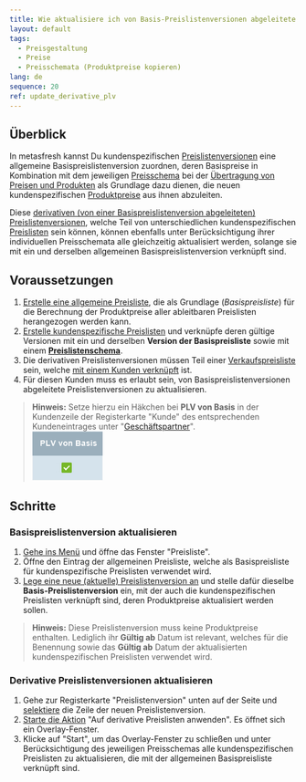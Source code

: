 ```yaml
---
title: Wie aktualisiere ich von Basis-Preislistenversionen abgeleitete Kundenpreislisten?
layout: default
tags:
  - Preisgestaltung
  - Preise
  - Preisschemata (Produktpreise kopieren)
lang: de
sequence: 20
ref: update_derivative_plv
---
```


## Überblick
In metasfresh kannst Du kundenspezifischen [Preislistenversionen](Preislistenversion_anlegen) eine allgemeine Basispreislistenversion zuordnen, deren Basispreise in Kombination mit dem jeweiligen [Preisschema](Preisschema_mit_Regeln) bei der [Übertragung von Preisen und Produkten](Preise_von_Preislistenversion_kopieren) als Grundlage dazu dienen, die neuen kundenspezifischen [Produktpreise](Preis_anlegen) aus ihnen abzuleiten.

Diese [derivativen (von einer Basispreislistenversion abgeleiteten) Preislistenversionen](Preise_von_Preislistenversion_kopieren), welche Teil von unterschiedlichen kundenspezifischen [Preislisten](Preisliste_anlegen) sein können, können ebenfalls unter Berücksichtigung ihrer individuellen Preisschemata alle gleichzeitig aktualisiert werden, solange sie mit ein und derselben allgemeinen Basispreislistenversion verknüpft sind.

## Voraussetzungen
1. [Erstelle eine allgemeine Preisliste](Preisliste_anlegen), die als Grundlage (*Basispreisliste*) für die Berechnung der Produktpreise aller ableitbaren Preislisten herangezogen werden kann.
1. [Erstelle kundenspezifische Preislisten](Preisliste_anlegen) und verknüpfe deren gültige Versionen mit ein und derselben **Version der Basispreisliste** sowie mit einem [**Preislistenschema**](Preisschema_mit_Regeln).
1. Die derivativen Preislistenversionen müssen Teil einer [Verkaufspreisliste](Preisliste_anlegen) sein, welche [mit einem Kunden verknüpft](Zuweisung_Preise_Partner) ist.
1. Für diesen Kunden muss es erlaubt sein, von Basispreislistenversionen abgeleitete Preislistenversionen zu aktualisieren.
 >**Hinweis:** Setze hierzu ein Häkchen bei **PLV von Basis** in der Kundenzeile der Registerkarte "Kunde" des entsprechenden Kundeneintrages unter "[Geschäftspartner](Menu)".<br> ![](assets/PLV_von_BasisPLV.png)

## Schritte

### Basispreislistenversion aktualisieren
1. [Gehe ins Menü](Menu) und öffne das Fenster "Preisliste".
1. Öffne den Eintrag der allgemeinen Preisliste, welche als Basispreisliste für kundenspezifische Preislisten verwendet wird.
1. [Lege eine neue (aktuelle) Preislistenversion an](Preislistenversion_anlegen) und stelle dafür dieselbe **Basis-Preislistenversion** ein, mit der auch die kundenspezifischen Preislisten verknüpft sind, deren Produktpreise aktualisiert werden sollen.
 >**Hinweis:** Diese Preislistenversion muss keine Produktpreise enthalten. Lediglich ihr **Gültig ab** Datum ist relevant, welches für die Benennung sowie das **Gültig ab** Datum der aktualisierten kundenspezifischen Preislisten verwendet wird.

### Derivative Preislistenversionen aktualisieren
1. Gehe zur Registerkarte "Preislistenversion" unten auf der Seite und [selektiere](AuswahlBelege) die Zeile der neuen Preislistenversion.
1. [Starte die Aktion](AktionStarten) "Auf derivative Preislisten anwenden". Es öffnet sich ein Overlay-Fenster.
1. Klicke auf "Start", um das Overlay-Fenster zu schließen und unter Berücksichtigung des jeweiligen Preisschemas alle kundenspezifischen Preislisten zu aktualisieren, die mit der allgemeinen Basispreisliste verknüpft sind.
